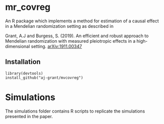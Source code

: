 # mr_covreg
An R package which implements a method for estimation of a causal effect in a Mendelian randomization setting as described in

Grant, A.J and Burgess, S. (2019). An efficient and robust approach to Mendelian randomization with measured pleiotropic effects in a high-dimensional setting. [arXiv:1911.00347](https://arxiv.org/abs/1911.00347)

## Installation
```
library(devtools)
install_github("aj-grant/mvcovreg")
```

# Simulations
The simulations folder contains R scripts to replicate the simulations presented in the paper.

